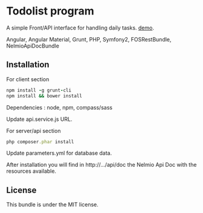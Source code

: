 # Todolist program

A simple Front/API interface for handling daily tasks. [demo](http://todo.arnaudbouvard.com).

Angular, Angular Material, Grunt, PHP, Symfony2, FOSRestBundle, NelmioApiDocBundle

Installation
------------
For client section
```ruby
npm install -g grunt-cli
npm install && bower install
```
Dependencies : node, npm, compass/sass

Update api.service.js URL.

For server/api section
```ruby
php composer.phar install
```

Update parameters.yml for database data.

After installation you will find in http://.../api/doc the Nelmio Api Doc with the resources available.

License
-------

This bundle is under the MIT license.
